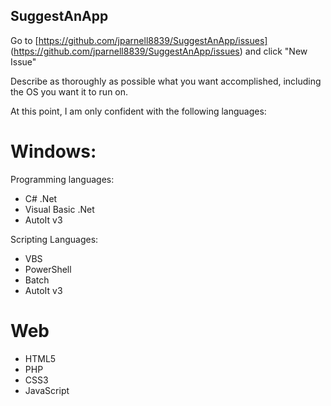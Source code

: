 ## SuggestAnApp
Go to [https://github.com/jparnell8839/SuggestAnApp/issues] (https://github.com/jparnell8839/SuggestAnApp/issues) and click "New Issue"

Describe as thoroughly as possible what you want accomplished, including the OS you want it to run on.

At this point, I am only confident with the following languages:

# Windows:

Programming languages:

- C# .Net
- Visual Basic .Net
- AutoIt v3

Scripting Languages:
- VBS
- PowerShell
- Batch
- AutoIt v3


# Web

- HTML5
- PHP
- CSS3
- JavaScript
